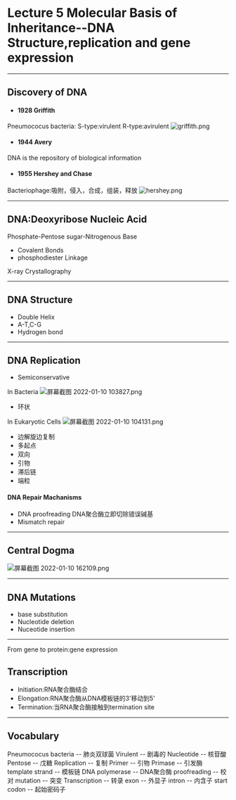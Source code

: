 # Lecture 5 Molecular Basis of Inheritance--DNA Structure,replication and gene expression

-----------
## Discovery of DNA 
* #### 1928 Griffith 
Pneumococus bacteria:
S-type:virulent
R-type:avirulent
![griffith.png](https://s2.loli.net/2022/01/10/1PqSCJNtBGwxZv5.png)

* #### 1944 Avery
DNA is the repository of biological information

* #### 1955 Hershey and Chase
Bacteriophage:吸附，侵入，合成，组装，释放
![hershey.png](https://s2.loli.net/2022/01/10/zjWR5rAqkhb2KvE.png)


----------
## DNA:Deoxyribose Nucleic Acid
Phosphate-Pentose sugar-Nitrogenous Base

* Covalent Bonds
* phosphodiester Linkage

X-ray Crystallography

----------
## DNA Structure
* Double Helix 
* A-T,C-G
* Hydrogen bond

--------
## DNA Replication
* Semiconservative

In Bacteria
![屏幕截图 2022-01-10 103827.png](https://s2.loli.net/2022/01/10/y95uYizdT82vQp7.png)

* 环状

In Eukaryotic Cells
![屏幕截图 2022-01-10 104131.png](https://s2.loli.net/2022/01/10/UhbvXkEQOCpsteB.png)

* 边解旋边复制
* 多起点
* 双向
* 引物
* 滞后链 
* 端粒

#### DNA Repair Machanisms
* DNA proofreading 
DNA聚合酶立即切除错误碱基
* Mismatch repair

--------
## Central Dogma
![屏幕截图 2022-01-10 162109.png](https://s2.loli.net/2022/01/10/D2hLsAGIdx5mfJO.png)

--------
## DNA Mutations
* base substitution
* Nucleotide deletion
* Nuceotide insertion
  
-------
From gene to protein:gene expression
## Transcription
* Initiation:RNA聚合酶结合
* Elongation:RNA聚合酶从DNA模板链的3'移动到5'
* Termination:当RNA聚合酶接触到termination site

----------
## Vocabulary
Pneumococus bacteria -- 肺炎双球菌
Virulent -- 剧毒的
Nucleotide -- 核苷酸
Pentose -- 戊糖
Replication -- 复制
Primer -- 引物
Primase -- 引发酶
template strand -- 模板链
DNA polymerase -- DNA聚合酶
proofreading -- 校对
mutation -- 突变
Transcription -- 转录
exon -- 外显子 
intron -- 内含子
start codon -- 起始密码子